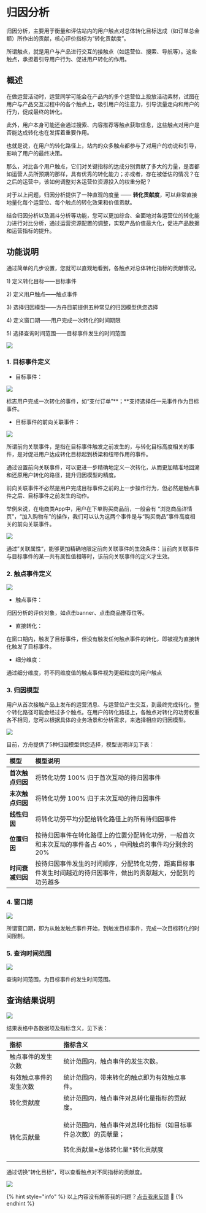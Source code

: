 # 归因分析

归因分析，主要用于衡量和评估站内的用户触点对总体转化目标达成（如订单总金额）所作出的贡献，核心评价指标为“转化贡献度”。‌

所谓触点，就是用户与产品进行交互的接触点（如运营位、搜索、导航等）。这些触点，承担着引导用户行为、促进用户转化的作用。

## **概述**

在做运营活动时，运营同学可能会在产品内的多个运营位上投放活动素材，试图在用户与产品交互过程中的各个触点上，吸引用户的注意力，引导流量走向和用户的行为，促成最终的转化。

此外，用户本身可能还会通过搜索、内容推荐等触点获取信息，这些触点对用户是否能达成转化也在发挥着重要作用。

也就是说，在用户的转化路径上，站内的众多触点都参与了对用户的劝说和引导，影响了用户的最终决策。

那么，对比各个用户触点，它们对关键指标的达成分别贡献了多大的力量，是否都如运营人员所预期的那样，具有优秀的转化能力；亦或者，存在被低估的情况？在之后的运营中，该如何调整对各运营位资源投入的权重分配？

对于以上问题，归因分析提供了一种直观的度量 —— **转化贡献度**，可以非常直接地量化每个运营位、每个触点的转化效果和价值贡献。

结合归因分析以及漏斗分析等功能，您可以更加综合、全面地对各运营位的转化能力进行对比分析，通过运营资源配置的调整，实现产品价值最大化，促进产品数据和运营指标的提升。

## **功能说明**

通过简单的几步设置，您就可以直观地看到，各触点对总体转化指标的贡献情况。

1\) 定义转化目标——目标事件

2\) 定义用户触点——触点事件

3\) 选择归因模型——方舟目前提供五种常见的归因模型供您选择

4\) 定义窗口期——用户完成一次转化的时间期限

5\) 选择查询时间范围——目标事件发生的时间范围

![](../../.gitbook/assets/capto_capture-2020-11-03_16-10-11_.jpg)

### 1. **目标事件定义**

* 目标事件：

![](../../.gitbook/assets/image%20%28510%29.png)

标志用户完成一次转化的事件，如“支付订单”**；**支持选择任一元事件作为目标事件。

* 目标事件的前向关联事件：

![](../../.gitbook/assets/image%20%28507%29.png)

所谓前向关联事件，是指在目标事件触发之前发生的，与转化目标高度相关的事件，是对促进用户达成转化目标起到桥梁和纽带作用的事件。

通过设置前向关联事件，可以更进一步精确地定义一次转化，从而更加精准地回溯和还原用户转化的路径，提升归因模型的精度。

前向关联事件不必然是用户完成目标事件之前的上一步操作行为，但必然是触点事件之后、目标事件之前发生的动作。

举例来说，在电商类App中，用户在下单购买商品前，一般会有 “浏览商品详情页”，“加入购物车”的操作，我们可以认为这两个事件是与“购买商品”事件高度相关的前向关联事件。

![](../../.gitbook/assets/capto_capture-2020-11-03_15-58-53_.jpg)

通过”关联属性“，能够更加精确地限定前向关联事件的生效条件：当前向关联事件与目标事件的某一共有属性值相等时，该前向关联事件的定义才生效。

### 2. **触点事件定义**

![](../../.gitbook/assets/image%20%28505%29.png)

* 触点事件：

归因分析的评价对象，如点击banner、点击商品推荐位等。

* 直接转化：

在窗口期内，触发了目标事件，但没有触发任何触点事件的转化，即被视为直接转化触发了目标事件。

* 细分维度：

通过细分维度，将不同维度值的触点事件视为更细粒度的用户触点

### **3. 归因模型**

用户从首次接触产品上发布的运营消息、与运营位产生交互，到最终完成转化，整个转化路径可能会经过多个触点。在用户的转化路径上，各触点对转化的功劳权重各不相同，您可以根据具体的业务场景和分析需求，来选择相应的归因模型。

![](../../.gitbook/assets/image%20%28504%29.png)

目前，方舟提供了5种归因模型供您选择，模型说明详见下表：

| 模型 | 模型说明 |
| :--- | :--- |
| **首次触点归因** | 将转化功劳 100% 归于首次互动的待归因事件 |
| **末次触点归因** | 将转化功劳 100% 归于末次互动的待归因事件 |
| **线性归因** | 将转化功劳平均分配给转化路径上的所有待归因事件 |
| **位置归因** | 按待归因事件在转化路径上的位置分配转化功劳，一般首次和末次互动的事件各占 40% ，中间触点的事件均分剩余的 20% |
| **时间衰减归因** | 按待归因事件发生的时间顺序，分配转化功劳，距离目标事件发生时间越近的待归因事件，做出的贡献越大，分配到的功劳越多 |

### 4. **窗口期**

![](../../.gitbook/assets/image%20%28509%29.png)

所谓窗口期，即为从触发触点事件开始，到触发目标事件，完成一次目标转化的时间限制。

### 5. **查询时间范围**

![](../../.gitbook/assets/image%20%28503%29.png)

查询时间范围，为目标事件的发生时间范围。

## **查询结果说明**

![](../../.gitbook/assets/capto_capture-2020-11-03_16-08-08_.jpg)

结果表格中各数据项及指标含义，见下表：

<table>
  <thead>
    <tr>
      <th style="text-align:left"><b>&#x6307;&#x6807;</b>
      </th>
      <th style="text-align:left"><b>&#x6307;&#x6807;&#x542B;&#x4E49;</b>
      </th>
    </tr>
  </thead>
  <tbody>
    <tr>
      <td style="text-align:left">&#x89E6;&#x70B9;&#x4E8B;&#x4EF6;&#x7684;&#x53D1;&#x751F;&#x6B21;&#x6570;</td>
      <td
      style="text-align:left">&#x7EDF;&#x8BA1;&#x8303;&#x56F4;&#x5185;&#xFF0C;&#x89E6;&#x70B9;&#x4E8B;&#x4EF6;&#x7684;&#x53D1;&#x751F;&#x6B21;&#x6570;&#x3002;</td>
    </tr>
    <tr>
      <td style="text-align:left">&#x6709;&#x6548;&#x89E6;&#x70B9;&#x4E8B;&#x4EF6;&#x7684;&#x53D1;&#x751F;&#x6B21;&#x6570;</td>
      <td
      style="text-align:left">&#x7EDF;&#x8BA1;&#x8303;&#x56F4;&#x5185;&#xFF0C;&#x5E26;&#x6765;&#x8F6C;&#x5316;&#x7684;&#x89E6;&#x70B9;&#x5373;&#x4E3A;&#x6709;&#x6548;&#x89E6;&#x70B9;&#x4E8B;&#x4EF6;&#x3002;</td>
    </tr>
    <tr>
      <td style="text-align:left">&#x8F6C;&#x5316;&#x8D21;&#x732E;&#x5EA6;</td>
      <td style="text-align:left">&#x7EDF;&#x8BA1;&#x8303;&#x56F4;&#x5185;&#xFF0C;&#x89E6;&#x70B9;&#x4E8B;&#x4EF6;&#x5BF9;&#x603B;&#x8F6C;&#x5316;&#x91CF;&#x6307;&#x6807;&#x7684;&#x8D21;&#x732E;&#x5EA6;&#x3002;</td>
    </tr>
    <tr>
      <td style="text-align:left">&#x8F6C;&#x5316;&#x8D21;&#x732E;&#x91CF;</td>
      <td style="text-align:left">
        <p>&#x7EDF;&#x8BA1;&#x8303;&#x56F4;&#x5185;&#xFF0C;&#x89E6;&#x70B9;&#x4E8B;&#x4EF6;&#x5BF9;&#x603B;&#x8F6C;&#x5316;&#x6307;&#x6807;&#xFF08;&#x5982;&#x76EE;&#x6807;&#x4E8B;&#x4EF6;&#x603B;&#x6B21;&#x6570;&#xFF09;&#x7684;&#x8D21;&#x732E;&#x91CF;&#xFF1B;</p>
        <p>&#x8F6C;&#x5316;&#x8D21;&#x732E;&#x91CF;=&#x603B;&#x4F53;&#x8F6C;&#x5316;&#x91CF;*&#x8F6C;&#x5316;&#x8D21;&#x732E;&#x5EA6;</p>
      </td>
    </tr>
  </tbody>
</table>

通过切换“转化目标”，可以查看触点对不同指标的贡献度。

![](../../.gitbook/assets/image%20%28506%29.png)



{% hint style="info" %}
以上内容没有解答我的问题？[点击我来反馈](https://support.qq.com/products/118522/) 🚀
{% endhint %}



